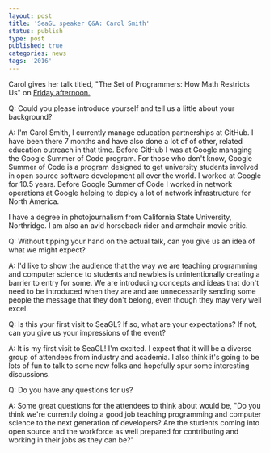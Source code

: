 ```yaml
---
layout: post
title: 'SeaGL speaker Q&A: Carol Smith'
status: publish
type: post
published: true
categories: news
tags: '2016'
---
```


Carol gives her talk titled, "The Set of Programmers: How Math Restricts Us" on [Friday afternoon.](https://osem.seagl.org/conferences/seagl2016/program/proposal/120)

Q: Could you please introduce yourself and tell us a little about your background?

A: I'm Carol Smith, I currently manage education partnerships at GitHub. I have been there 7 months and have also done a lot of of other, related education outreach in that time. Before GitHub I was at Google managing the Google Summer of Code program. For those who don't know, Google Summer of Code is a program designed to get university students involved in open source software development all over the world. I worked at Google for 10.5 years. Before Google Summer of Code I worked in network operations at Google helping to deploy a lot of network infrastructure for North America.

I have a degree in photojournalism from California State University, Northridge. I am also an avid horseback rider and armchair movie critic.

Q: Without tipping your hand on the actual talk, can you give us an idea of what we might expect?

A: I'd like to show the audience that the way we are teaching programming and computer science to students and newbies is unintentionally creating a barrier to entry for some. We are introducing concepts and ideas that don't need to be introduced when they are and are unnecessarily sending some people the message that they don't belong, even though they may very well excel.

Q: Is this your first visit to SeaGL? If so, what are your expectations? If not, can you give us your impressions of the event?

A: It is my first visit to SeaGL! I'm excited. I expect that it will be a diverse group of attendees from industry and academia. I also think it's going to be lots of fun to talk to some new folks and hopefully spur some interesting discussions.

Q: Do you have any questions for us?

A: Some great questions for the attendees to think about would be, "Do you think we're currently doing a good job teaching programming and computer science to the next generation of developers? Are the students coming into open source and the workforce as well prepared for contributing and working in their jobs as they can be?"
